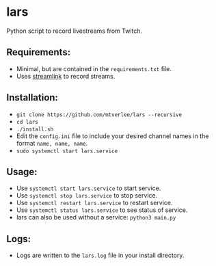 # lars
Python script to record livestreams from Twitch.

## Requirements:
- Minimal, but are contained in the ```requirements.txt``` file.
- Uses [streamlink](https://github.com/streamlink/streamlink) to record streams.

## Installation:
- ```git clone https://github.com/mtverlee/lars --recursive```
- ```cd lars```
- ```./install.sh```
- Edit the ```config.ini``` file to include your desired channel names in the format ```name, name, name```.
- ```sudo systemctl start lars.service```

## Usage:
- Use ```systemctl start lars.service``` to start service.
- Use ```systemctl stop lars.service``` to stop service.
- Use ```systemctl restart lars.service``` to restart service.
- Use ```systemctl status lars.service``` to see status of service.
- lars can also be used without a service: ```python3 main.py```

## Logs:
- Logs are written to the ```lars.log``` file in your install directory.
